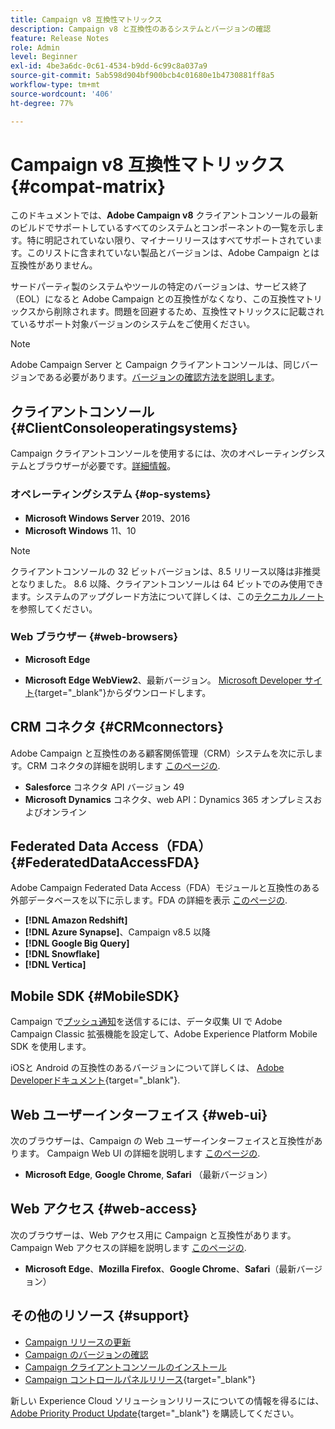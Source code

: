 ```yaml
---
title: Campaign v8 互換性マトリックス
description: Campaign v8 と互換性のあるシステムとバージョンの確認
feature: Release Notes
role: Admin
level: Beginner
exl-id: 4be3a6dc-0c61-4534-b9dd-6c99c8a037a9
source-git-commit: 5ab598d904bf900bcb4c01680e1b4730881ff8a5
workflow-type: tm+mt
source-wordcount: '406'
ht-degree: 77%

---
```


# Campaign v8 互換性マトリックス {#compat-matrix}

このドキュメントでは、**Adobe Campaign v8** クライアントコンソールの最新のビルドでサポートしているすべてのシステムとコンポーネントの一覧を示します。特に明記されていない限り、マイナーリリースはすべてサポートされています。このリストに含まれていない製品とバージョンは、Adobe Campaign とは互換性がありません。

サードパーティ製のシステムやツールの特定のバージョンは、サービス終了（EOL）になると Adobe Campaign との互換性がなくなり、この互換性マトリックスから削除されます。問題を回避するため、互換性マトリックスに記載されているサポート対象バージョンのシステムをご使用ください。

>[!NOTE]
>
>Adobe Campaign Server と Campaign クライアントコンソールは、同じバージョンである必要があります。[バージョンの確認方法を説明します](upgrades.md#version)。

## クライアントコンソール {#ClientConsoleoperatingsystems}

Campaign クライアントコンソールを使用するには、次のオペレーティングシステムとブラウザーが必要です。[詳細情報](connect.md)。

### オペレーティングシステム {#op-systems}

* **Microsoft Windows Server** 2019、2016
* **Microsoft Windows** 11、10

>[!NOTE]
>クライアントコンソールの 32 ビットバージョンは、8.5 リリース以降は非推奨となりました。 8.6 以降、クライアントコンソールは 64 ビットでのみ使用できます。システムのアップグレード方法について詳しくは、この[テクニカルノート](../../technotes/upgrades/console.md)を参照してください。

### Web ブラウザー {#web-browsers}

* **Microsoft Edge**

* **Microsoft Edge WebView2**、最新バージョン。 [Microsoft Developer サイト](http://www.adobe.com/go/acc-ms-webview2-runtime-download_jp){target="_blank"}からダウンロードします。

## CRM コネクタ {#CRMconnectors}

Adobe Campaign と互換性のある顧客関係管理（CRM）システムを次に示します。CRM コネクタの詳細を説明します [このページの](../connect/crm.md).

* **Salesforce** コネクタ API バージョン 49
* **Microsoft Dynamics** コネクタ、web API：Dynamics 365 オンプレミスおよびオンライン

## Federated Data Access（FDA）{#FederatedDataAccessFDA}

Adobe Campaign Federated Data Access（FDA）モジュールと互換性のある外部データベースを以下に示します。FDA の詳細を表示 [このページの](../connect/fda.md).

* **[!DNL Amazon Redshift]**
* **[!DNL Azure Synapse]**、Campaign v8.5 以降
* **[!DNL Google Big Query]**
* **[!DNL Snowflake]**
* **[!DNL Vertica]**

## Mobile SDK {#MobileSDK}

Campaign で[プッシュ通知](../send/push.md)を送信するには、データ収集 UI で Adobe Campaign Classic 拡張機能を設定して、Adobe Experience Platform Mobile SDK を使用します。

iOSと Android の互換性のあるバージョンについて詳しくは、 [Adobe Developerドキュメント](https://developer.adobe.com/client-sdks/home/){target="_blank"}.

## Web ユーザーインターフェイス {#web-ui}

次のブラウザーは、Campaign の Web ユーザーインターフェイスと互換性があります。 Campaign Web UI の詳細を説明します [このページの](campaign-ui.md#ac-web-ui).

* **Microsoft Edge**, **Google Chrome**, **Safari** （最新バージョン）

## Web アクセス {#web-access}

次のブラウザーは、Web アクセス用に Campaign と互換性があります。 Campaign Web アクセスの詳細を説明します [このページの](connect.md#web-access).

* **Microsoft Edge**、**Mozilla Firefox**、**Google Chrome**、**Safari**（最新バージョン）

## その他のリソース {#support}

* [Campaign リリースの更新](upgrades.md)
* [Campaign のバージョンの確認](upgrades.md#version)
* [Campaign クライアントコンソールのインストール](connect.md)
* [Campaign コントロールパネルリリース](https://experienceleague.adobe.com/docs/control-panel/using/release-notes.html?lang=ja){target="_blank"}

新しい Experience Cloud ソリューションリリースについての情報を得るには、[Adobe Priority Product Update](https://www.adobe.com/jp/subscription/priority-product-update.html){target="_blank"} を購読してください。